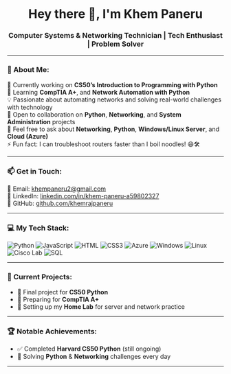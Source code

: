 <h1 align="center">Hey there 👋, I'm Khem  Paneru</h1>
<h3 align="center">Computer Systems & Networking Technician  | Tech Enthusiast | Problem Solver</h3>

---

### 🌟 About Me:
🔭 Currently working on **CS50’s Introduction to Programming with Python**  
🌱 Learning **CompTIA A+**,  and **Network Automation with Python**  
💡 Passionate about automating networks and solving real-world challenges with technology  
👯 Open to collaboration on **Python**, **Networking**, and **System Administration** projects  
💬 Feel free to ask about **Networking**, **Python**, **Windows/Linux Server**, and **Cloud (Azure)**  
⚡ Fun fact: I can troubleshoot routers faster than I boil noodles! 😄🛠️

---

### 📫 Get in Touch:
📧 Email: [khempaneru2@gmail.com](mailto:khempaneru2@gmail.com)  
🔗 LinkedIn: [linkedin.com/in/khem-paneru-a59802327](https://www.linkedin.com/in/khem-paneru-a59802327/)  
🐙 GitHub: [github.com/khemrajpaneru](https://github.com/khemrajpaneru)

---

### 💻 My Tech Stack:
![Python](https://img.shields.io/badge/Python-3670A0?style=flat&logo=python&logoColor=ffdd54)
![JavaScript](https://img.shields.io/badge/JavaScript-F7DF1E?style=flat&logo=javascript&logoColor=black)
![HTML](https://img.shields.io/badge/HTML5-E34F26?style=flat&logo=html5&logoColor=white)
![CSS3](https://img.shields.io/badge/CSS3-1572B6?style=flat&logo=css3&logoColor=white)
![Azure](https://img.shields.io/badge/Azure-0078D4?style=flat&logo=microsoftazure&logoColor=white)
![Windows](https://img.shields.io/badge/Windows_Server-0078D6?style=flat&logo=windows&logoColor=white)
![Linux](https://img.shields.io/badge/Linux-FCC624?style=flat&logo=linux&logoColor=black)
![Cisco Lab](https://img.shields.io/badge/Cisco-1BA0D7?style=flat&logo=cisco&logoColor=white)
![SQL](https://img.shields.io/badge/SQL-4479A1?style=flat&logo=mysql&logoColor=white)


---


### 🚀 Current Projects:
- 📘 Final project for **CS50 Python**
- 🧠 Preparing for **CompTIA A+**
- 🧰 Setting up my **Home Lab** for server and network practice

---

### 🏆 Notable Achievements:
- ✅ Completed **Harvard CS50 Python** (still ongoing)
- 🧩 Solving **Python** & **Networking** challenges every day

---
